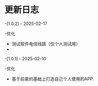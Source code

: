 # 更新日志

-[1.0.2] - 2025-02-17

-优化

- 测试软件电信线路（仅个人测试用）
- 
-[1.0.1] - 2025-02-10

-优化

- 基于前辈的基础上打造自己个人使用的APP.
